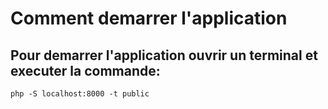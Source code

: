 # Comment demarrer l'application

## Pour demarrer l'application ouvrir un terminal et executer la commande:

```
php -S localhost:8000 -t public
```

